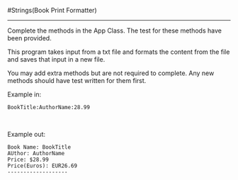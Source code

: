 #Strings(Book Print Formatter)
<hr>
Complete the methods in the App Class. The test for these methods have been provided. 

This program takes input from a txt file and formats the content from the file and saves that input in a new file. 

You may add extra methods but are not required to complete. Any new methods should have test written for them first. 


Example in:
<br>
```
BookTitle:AuthorName:28.99
```
<br>

Example out:

`Book Name: BookTitle `
<br>
`AUthor: AuthorName`
<br>
`Price: $28.99`
<br>
`Price(Euros): EUR26.69`
<br>
`-------------------`




